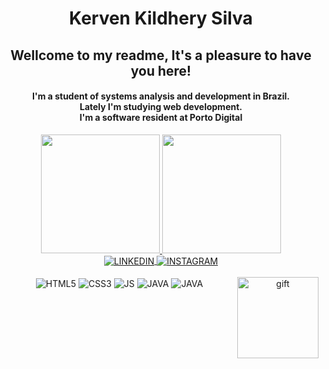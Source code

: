 <h1 align="center">Kerven Kildhery Silva</h1>
<h2 align="center">Wellcome to my readme, It's a pleasure to have you here!</h2>
<h4 align="center">I'm a student of systems analysis and development in Brazil.<br>
Lately I'm studying web development.<br>
I'm a software resident at Porto Digital</h4>


<div align="center">
<a href="https://github.com/kervven">
<img height="190em" src="https://github-readme-stats.vercel.app/api?username=kervven&show_icons=true&theme=tokyonight&include_all_commits=true&count_private=true"/>
<img height="190em" src="https://github-readme-stats.vercel.app/api/top-langs/?username=kervven&layout=compact&langs_count=20&theme=tokyonight"/>
</div>

<div align="center">
<a href="https://www.linkedin.com/in/kerven-kildhery">
<img align="center" alt="LINKEDIN" src="https://img.shields.io/badge/LinkedIn-0077B5?style=for-the-badge&logo=linkedin&logoColor=white"/>
</a>

<a href="https://www.instagram.com/kervven/">
<img align="center" alt="INSTAGRAM" src="https://img.shields.io/badge/Instagram-E4405F?style=for-the-badge&logo=instagram&logoColor=white"/>
</a>
</div>




<div align="center" style="display: inline_block"><br/>
<img align="center" alt="HTML5" src="https://img.shields.io/badge/HTML5-E34F26?style=for-the-badge&logo=html5&logoColor=white"/>
<img align="center" alt="CSS3" src="https://img.shields.io/badge/CSS3-1572B6?style=for-the-badge&logo=css3&logoColor=white"/>
<img align="center" alt="JS" src="https://img.shields.io/badge/JavaScript-F7DF1E?style=for-the-badge&logo=javascript&logoColor=black"/>
<img align="center" alt="JAVA" src="https://img.shields.io/badge/Java-DD0031?style=for-the-badge&logo=openjdk&logoColor=black"/>
<img align="center" alt="JAVA" src="https://img.shields.io/badge/PHP-6959CD?style=for-the-badge&logo=openjdk&logoColor=black"/>
<img align="right" height="130em" alt="gift" src="https://cdn.discordapp.com/attachments/775940076198297601/1124320480476811306/Design_sem_nome.gif"/>
</div>


<!---
kervven/kervven is a ✨ special ✨ repository because its `README.md` (this file) appears on your GitHub profile.
You can click the Preview link to take a look at your changes.
--->
